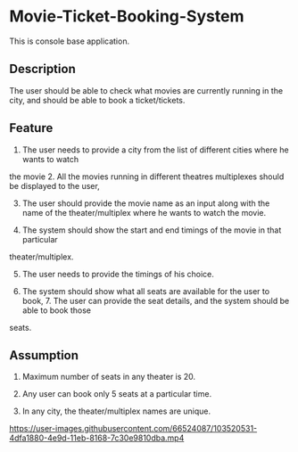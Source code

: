 # Movie-Ticket-Booking-System
This is console base application.

Description
-------------

The user should be able to check what movies are currently running in the city, and should be able to book a ticket/tickets.

Feature
---------

1. The user needs to provide a city from the list of different cities where he wants to watch

the movie 2. All the movies running in different theatres multiplexes should be displayed to the user,

3. The user should provide the movie name as an input along with the name of the theater/multiplex where he wants to watch the movie.

4. The system should show the start and end timings of the movie in that particular

theater/multiplex.

5. The user needs to provide the timings of his choice.

6. The system should show what all seats are available for the user to book, 7. The user can provide the seat details, and the system should be able to book those

seats.

Assumption
-----------

1. Maximum number of seats in any theater is 20.

2. Any user can book only 5 seats at a particular time.

3. In any city, the theater/multiplex names are unique.

https://user-images.githubusercontent.com/66524087/103520531-4dfa1880-4e9d-11eb-8168-7c30e9810dba.mp4


